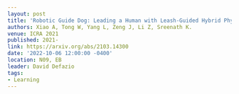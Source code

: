 ```yaml
---
layout: post
title: 'Robotic Guide Dog: Leading a Human with Leash-Guided Hybrid Physical Interaction'
authors: Xiao A, Tong W, Yang L, Zeng J, Li Z, Sreenath K.
venue: ICRA 2021
published: 2021-
link: https://arxiv.org/abs/2103.14300
date: '2022-10-06 12:00:00 -0400'
location: N09, EB
leader: David Defazio
tags:
- Learning
---
```

